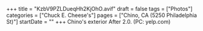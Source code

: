 +++
title = "KzbV9PZLDueqHh2KjOhO.avif"
draft = false
tags = ["Photos"]
categories = ["Chuck E. Cheese's"]
pages = ["Chino, CA (5250 Philadelphia St)"]
startDate = ""
+++
Chino's exterior After 2.0. (PC: yelp.com)
